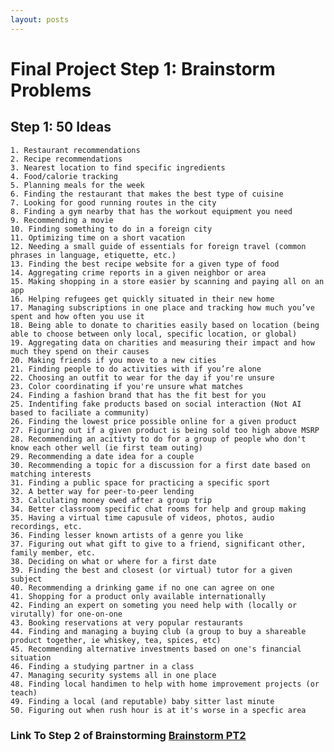 ```yaml
---
layout: posts
---
```


# Final Project Step 1: Brainstorm Problems

## Step 1: 50 Ideas

    1. Restaurant recommendations
    2. Recipe recommendations
    3. Nearest location to find specific ingredients
    4. Food/calorie tracking
    5. Planning meals for the week
    6. Finding the restaurant that makes the best type of cuisine
    7. Looking for good running routes in the city
    8. Finding a gym nearby that has the workout equipment you need
    9. Recommending a movie
    10. Finding something to do in a foreign city
    11. Optimizing time on a short vacation
    12. Needing a small guide of essentials for foreign travel (common phrases in language, etiquette, etc.)
    13. Finding the best recipe website for a given type of food
    14. Aggregating crime reports in a given neighbor or area
    15. Making shopping in a store easier by scanning and paying all on an app
    16. Helping refugees get quickly situated in their new home
    17. Managing subscriptions in one place and tracking how much you’ve spent and how often you use it
    18. Being able to donate to charities easily based on location (being able to choose between only local, specific location, or global)
    19. Aggregating data on charities and measuring their impact and how much they spend on their causes
    20. Making friends if you move to a new cities
    21. Finding people to do activities with if you’re alone 
    22. Choosing an outfit to wear for the day if you're unsure
    23. Color coordinating if you're unsure what matches
    24. Finding a fashion brand that has the fit best for you
    25. Indentifing fake products based on social interaction (Not AI based to faciliate a community)
    26. Finding the lowest price possible online for a given product
    27. Figuring out if a given product is being sold too high above MSRP
    28. Recommending an acitivty to do for a group of people who don't know each other well (ie first team outing)
    29. Recommending a date idea for a couple
    30. Recommending a topic for a discussion for a first date based on matching interests
    31. Finding a public space for practicing a specific sport
    32. A better way for peer-to-peer lending
    33. Calculating money owed after a group trip
    34. Better classroom specific chat rooms for help and group making
    35. Having a virtual time capusule of videos, photos, audio recordings, etc.
    36. Finding lesser known artists of a genre you like
    37. Figuring out what gift to give to a friend, significant other, family member, etc.
    38. Deciding on what or where for a first date
    39. Finding the best and closest (or virtual) tutor for a given subject
    40. Recommending a drinking game if no one can agree on one
    41. Shopping for a product only available internationally
    42. Finding an expert on someting you need help with (locally or virutally) for one-on-one
    43. Booking reservations at very popular restaurants
    44. Finding and managing a buying club (a group to buy a shareable product together, ie whiskey, tea, spices, etc)
    45. Recommending alternative investments based on one's financial situation
    46. Finding a studying partner in a class
    47. Managing security systems all in one place
    48. Finding local handimen to help with home improvement projects (or teach)
    49. Finding a local (and reputable) baby sitter last minute
    50. Figuring out when rush hour is at it's worse in a specfic area
    

### Link To Step 2 of Brainstorming [Brainstorm PT2](https://tophbuddy.github.io/cs5520_cholzheu_projects/Final-Project-Step-1-Brainstorming-Pt2)
